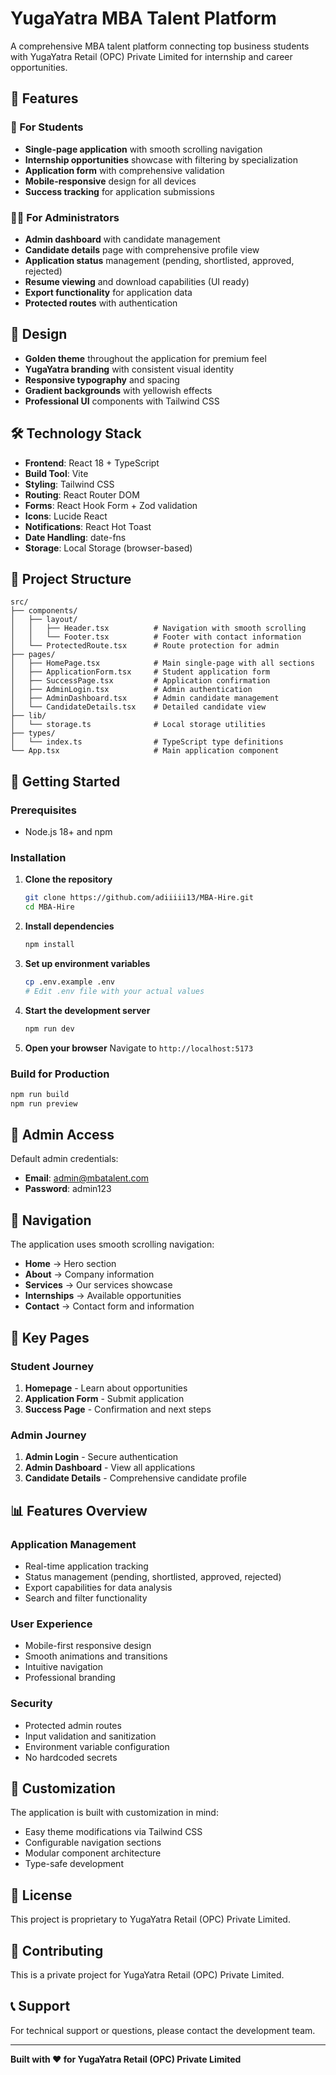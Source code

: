 # YugaYatra MBA Talent Platform

A comprehensive MBA talent platform connecting top business students with YugaYatra Retail (OPC) Private Limited for internship and career opportunities.

## 🚀 Features

### 🎯 For Students
- **Single-page application** with smooth scrolling navigation
- **Internship opportunities** showcase with filtering by specialization
- **Application form** with comprehensive validation
- **Mobile-responsive** design for all devices
- **Success tracking** for application submissions

### 👨‍💼 For Administrators
- **Admin dashboard** with candidate management
- **Candidate details** page with comprehensive profile view
- **Application status** management (pending, shortlisted, approved, rejected)
- **Resume viewing** and download capabilities (UI ready)
- **Export functionality** for application data
- **Protected routes** with authentication

## 🎨 Design
- **Golden theme** throughout the application for premium feel
- **YugaYatra branding** with consistent visual identity
- **Responsive typography** and spacing
- **Gradient backgrounds** with yellowish effects
- **Professional UI** components with Tailwind CSS

## 🛠️ Technology Stack

- **Frontend**: React 18 + TypeScript
- **Build Tool**: Vite
- **Styling**: Tailwind CSS
- **Routing**: React Router DOM
- **Forms**: React Hook Form + Zod validation
- **Icons**: Lucide React
- **Notifications**: React Hot Toast
- **Date Handling**: date-fns
- **Storage**: Local Storage (browser-based)

## 📁 Project Structure

```
src/
├── components/
│   ├── layout/
│   │   ├── Header.tsx          # Navigation with smooth scrolling
│   │   └── Footer.tsx          # Footer with contact information
│   └── ProtectedRoute.tsx      # Route protection for admin
├── pages/
│   ├── HomePage.tsx            # Main single-page with all sections
│   ├── ApplicationForm.tsx     # Student application form
│   ├── SuccessPage.tsx         # Application confirmation
│   ├── AdminLogin.tsx          # Admin authentication
│   ├── AdminDashboard.tsx      # Admin candidate management
│   └── CandidateDetails.tsx    # Detailed candidate view
├── lib/
│   └── storage.ts              # Local storage utilities
├── types/
│   └── index.ts                # TypeScript type definitions
└── App.tsx                     # Main application component
```

## 🚀 Getting Started

### Prerequisites
- Node.js 18+ and npm

### Installation

1. **Clone the repository**
   ```bash
   git clone https://github.com/adiiiii13/MBA-Hire.git
   cd MBA-Hire
   ```

2. **Install dependencies**
   ```bash
   npm install
   ```

3. **Set up environment variables**
   ```bash
   cp .env.example .env
   # Edit .env file with your actual values
   ```

4. **Start the development server**
   ```bash
   npm run dev
   ```

5. **Open your browser**
   Navigate to `http://localhost:5173`

### Build for Production
```bash
npm run build
npm run preview
```

## 🔐 Admin Access

Default admin credentials:
- **Email**: admin@mbatalent.com
- **Password**: admin123

## 📱 Navigation

The application uses smooth scrolling navigation:
- **Home** → Hero section
- **About** → Company information
- **Services** → Our services showcase
- **Internships** → Available opportunities
- **Contact** → Contact form and information

## 🎯 Key Pages

### Student Journey
1. **Homepage** - Learn about opportunities
2. **Application Form** - Submit application
3. **Success Page** - Confirmation and next steps

### Admin Journey
1. **Admin Login** - Secure authentication
2. **Admin Dashboard** - View all applications
3. **Candidate Details** - Comprehensive candidate profile

## 📊 Features Overview

### Application Management
- Real-time application tracking
- Status management (pending, shortlisted, approved, rejected)
- Export capabilities for data analysis
- Search and filter functionality

### User Experience
- Mobile-first responsive design
- Smooth animations and transitions
- Intuitive navigation
- Professional branding

### Security
- Protected admin routes
- Input validation and sanitization
- Environment variable configuration
- No hardcoded secrets

## 🌟 Customization

The application is built with customization in mind:
- Easy theme modifications via Tailwind CSS
- Configurable navigation sections
- Modular component architecture
- Type-safe development

## 📄 License

This project is proprietary to YugaYatra Retail (OPC) Private Limited.

## 🤝 Contributing

This is a private project for YugaYatra Retail (OPC) Private Limited.

## 📞 Support

For technical support or questions, please contact the development team.

---

**Built with ❤️ for YugaYatra Retail (OPC) Private Limited**
